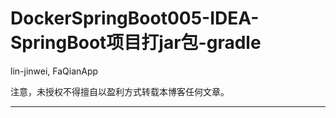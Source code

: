 # DockerSpringBoot005-IDEA-SpringBoot项目打jar包-gradle

lin-jinwei, FaQianApp

注意，未授权不得擅自以盈利方式转载本博客任何文章。

---

